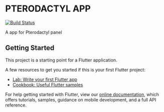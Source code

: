 # PTERODACTYL APP

[![Build Status](https://travis-ci.org/rubentalstra/Pterodactyl-app.svg?branch=master)](https://travis-ci.org/rubentalstra/Pterodactyl-app)

A app for Pterodactyl panel

## Getting Started

This project is a starting point for a Flutter application.

A few resources to get you started if this is your first Flutter project:

- [Lab: Write your first Flutter app](https://flutter.io/docs/get-started/codelab)
- [Cookbook: Useful Flutter samples](https://flutter.io/docs/cookbook)

For help getting started with Flutter, view our 
[online documentation](https://flutter.io/docs), which offers tutorials, 
samples, guidance on mobile development, and a full API reference.
